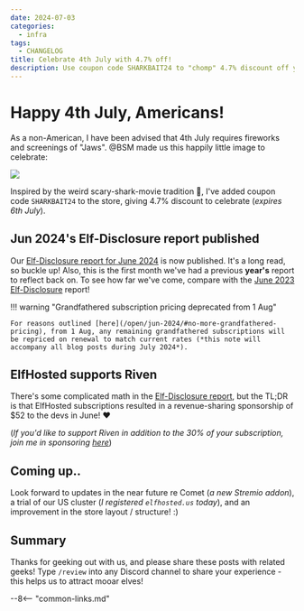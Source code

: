 ```yaml
---
date: 2024-07-03
categories:
  - infra
tags:
  - CHANGELOG
title: Celebrate 4th July with 4.7% off!
description: Use coupon code SHARKBAIT24 to "chomp" 4.7% discount off your store purchases
---
```


# Happy 4th July, Americans!

As a non-American, I have been advised that 4th July requires fireworks and screenings of "Jaws". \@BSM made us this happily little image to celebrate:

![](/images/blog/happy-4th-july.png)

Inspired by the weird scary-shark-movie tradition :shark:, I've added coupon code `SHARKBAIT24` to the store, giving 4.7% discount to celebrate (*expires 6th July*).

## Jun 2024's Elf-Disclosure report published

Our [Elf-Disclosure report for June 2024](/open/jun-2024/) is now published. It's a long read, so buckle up! Also, this is the first month we've had a previous **year's** report to reflect back on. To see how far we've come, compare with the [June 2023 Elf-Disclosure](/open/jun-2023/) report!

!!! warning "Grandfathered subscription pricing deprecated from 1 Aug"
    
    For reasons outlined [here](/open/jun-2024/#no-more-grandfathered-pricing), from 1 Aug, any remaining grandfathered subscriptions will be repriced on renewal to match current rates (*this note will accompany all blog posts during July 2024*).

## ElfHosted supports Riven

There's some complicated math in the [Elf-Disclosure report](/open/jun-2024/#riven-rises), but the TL;DR is that ElfHosted subscriptions resulted in a revenue-sharing  sponsorship of $52 to the devs in June! :heart:

(*If you'd like to support Riven in addition to the 30% of your subscription, join me in sponsoring [here](https://github.com/sponsors/dreulavelle)*)

## Coming up..

Look forward to updates in the near future re Comet (*a new Stremio addon*), a trial of our US cluster (*I registered `elfhosted.us` today*), and an improvement in the store layout / structure! :)

## Summary

Thanks for geeking out with us, and please share these posts with related geeks! Type `/review` into any Discord channel to share your experience - this helps us to attract mooar elves!

--8<-- "common-links.md"

[^1]: It's a big number because of the introduction of the "storageboss" pod, to facilitate our storage migrations.
